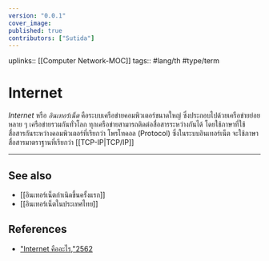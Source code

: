 ```yaml
---
version: "0.0.1"
cover_image:
published: true
contributors: ["Sutida"]
---
```

uplinks::  [[Computer Network-MOC]]
tags:: #lang/th #type/term

# Internet
 *Internet* หรือ *อินเทอร์เน็ต* คือระบบเครือข่ายคอมพิวเตอร์ขนาดใหญ่ ซึ่งประกอบไปด้วยเครือข่ายย่อยหลาย ๆ เครือข่ายรวมกันทั่วโลก ทุกเครือข่ายสามารถติดต่อสื่อสารระหว่างกันได้ โดยใช้ภาษาที่ใช้สื่อสารกันระหว่างคอมพิวเตอร์ที่เรียกว่า โพรโทคอล (Protocol) ซึ่งในระบบอินเทอร์เน็ต จะใช้ภาษาสื่อสารมาตราฐานที่เรียกว่า [[TCP-IP|TCP/IP]]

---
## See also
- [[อินเทอร์เน็ตกำเนิดขึ้นครั้งแรก]]
- [[อินเทอร์เน็ตในประเทศไทย]]
## References
- ["Internet คืออะไร,"2562](https://www.mindphp.com/%E0%B8%84%E0%B8%B9%E0%B9%88%E0%B8%A1%E0%B8%B7%E0%B8%AD/73-%E0%B8%84%E0%B8%B7%E0%B8%AD%E0%B8%AD%E0%B8%B0%E0%B9%84%E0%B8%A3/2021-internet-%E0%B8%84%E0%B8%B7%E0%B8%AD%E0%B8%AD%E0%B8%B0%E0%B9%84%E0%B8%A3.html)
